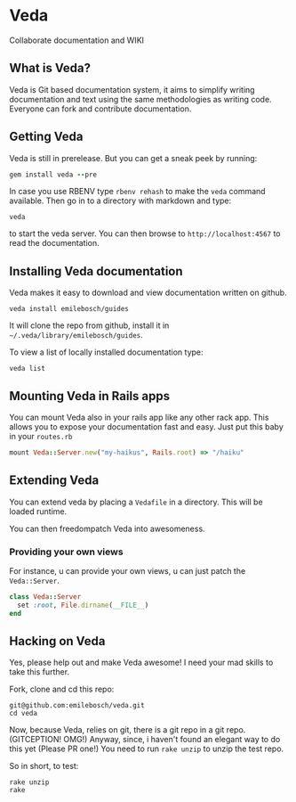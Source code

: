# Veda

Collaborate documentation and WIKI

## What is Veda?

Veda is Git based documentation system, it aims to simplify writing documentation and text using
the same methodologies as writing code. Everyone can fork and contribute documentation.

## Getting Veda

Veda is still in prerelease. But you can get a sneak peek by running:

``` ruby
gem install veda --pre
```

In case you use RBENV type ``rbenv rehash`` to make the ``veda`` command available.
Then go in to a directory with markdown and type:

``` shell
veda
```

to start the veda server. You can then browse to ``http://localhost:4567`` to read the
documentation.

## Installing Veda documentation

Veda makes it easy to download and view documentation written on github.

```
veda install emilebosch/guides
```

It will clone the repo from github, install it in ``~/.veda/library/emilebosch/guides``.

To view a list of locally installed documentation type:

```
veda list
```

## Mounting Veda in Rails apps

You can mount Veda also in your rails app like any other rack app. This allows you
to expose your documentation fast and easy. Just put this baby in your ``routes.rb``

``` ruby
mount Veda::Server.new("my-haikus", Rails.root) => "/haiku"
```

## Extending Veda

You can extend veda by placing a ``Vedafile`` in a directory. This will be loaded runtime.

You can then freedompatch Veda into awesomeness.

### Providing your own views

For instance, u can provide your own views, u can just patch the ``Veda::Server``.

``` ruby
class Veda::Server
  set :root, File.dirname(__FILE__)
end
```

## Hacking on Veda

Yes, please help out and make Veda awesome! I need your mad skills to take this further.

Fork, clone and cd this repo:

```
git@github.com:emilebosch/veda.git
cd veda
```

Now, because Veda, relies on git, there is a git repo in a git repo. (GITCEPTION! OMG!) Anyway,
since, i haven't found an elegant way to do this yet (Please PR one!) You need
to run ``rake unzip`` to unzip the test repo.

So in short, to test:

```
rake unzip
rake
```
